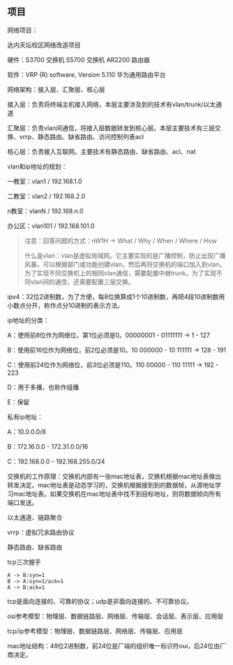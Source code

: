 ## 项目

网络项目：

达内天坛校区网络改造项目

硬件：S3700 交换机  S5700 交换机   AR2200 路由器  

软件：VRP (R) software, Version 5.110 华为通用路由平台

网络架构：接入层、汇聚层、核心层

接入层：负责将终端主机接入网络，本层主要涉及到的技术有vlan/trunk/以太通道

汇聚层：负责vlan间通信，将接入层数据转发到核心层。本层主要技术有三层交换、vrrp、静态路由、缺省路由、访问控制列表acl

核心层：负责接入互联网。主要技术有静态路由、缺省路由、acl、nat

vlan和ip地址的规划：

一教室：vlan1 / 192.168.1.0

二教室：vlan2 / 192.168.2.0

n教室：vlanN / 192.168.n.0

办公区：vlan101 / 192.168.101.0

> 注意：回答问题的方式：nW1H -> What / Why / When / Where / How
>
> 什么是vlan：vlan是虚拟局域网。它主要实现的是广播控制，防止出现广播风暴。可以根据部门或功能创建vlan，然后再将交换机的端口加入到vlan。为了实现不同交换机上的相同vlan通信，需要配置中继trunk。为了实现不同vlan间的通信，还需要配置三层交换。

ipv4：32位2进制数，为了方便，每8位换算成1个10进制数，再把4段10进制数用小数点分开，称作点分10进制的表示方法。

ip地址的分类：

A：使用前8位作为网络位，第1位必须是0。00000001 - 01111111 -> 1 - 127

B：使用前16位作为网络位，前2位必须是10。10 000000 - 10 111111 -> 128 - 191

C：使用前24位作为网络位，前3位必须是110。110 00000 - 110 11111 -> 192 - 223

D：用于多播，也称作组播

E：保留

私有ip地址：

A：10.0.0.0/8

B：172.16.0.0 - 172.31.0.0/16

C：192.168.0.0 - 192.168.255.0/24

交换机的工作原理：交换机内部有一张mac地址表，交换机根据mac地址表做出转发决定。mac地址表是动态学习的，交换机根据接到到的数据帧，从源地址学习mac地址表。如果交换机在mac地址表中找不到目标地址，则将数据帧向所有端口发送。

以太通道、链路聚合

vrrp：虚拟冗余路由协议

静态路由、缺省路由

tcp三次握手

```sequence
A -> B:syn=1
B -> A:syn=1/ack=1
A -> B:ack=1
```

tcp是面向连接的、可靠的协议；udp是非面向连接的、不可靠协议。

osi参考模型：物理层、数据链路层、网络层、传输层、会话层、表示层、应用层

tcp/ip参考模型：物理层、数据链路层、网络层、传输层、应用层

mac地址结构：48位2进制数，前24位是厂端的组织唯一标识符oui，后24位由厂商决定。

